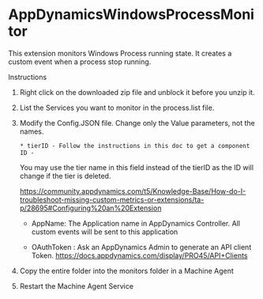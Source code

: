 # AppDynamicsWindowsProcessMonitor

This extension monitors Windows Process running state. It creates a custom event when a process stop running. 

Instructions

1. Right click on the downloaded zip file and unblock it before you unzip it. 

2. List the Services you want to monitor in the process.list file.

3. Modify the Config.JSON file. Change only the Value parameters, not the names.

       * tierID - Follow the instructions in this doc to get a component ID -           

    You may use the tier name in this field instead of the  tierID as the ID will change if the tier is deleted. 
      
    https://community.appdynamics.com/t5/Knowledge-Base/How-do-I-troubleshoot-missing-custom-metrics-or-extensions/ta-p/28695#Configuring%20an%20Extension

      * AppName: The Application name in AppDynamics  Controller. All custom events will be sent to this application

      *  OAuthToken : Ask an AppDynamics Admin to generate an API client Token.  https://docs.appdynamics.com/display/PRO45/API+Clients

4. Copy the entire folder into the monitors folder in a Machine Agent

5. Restart the Machine Agent Service
